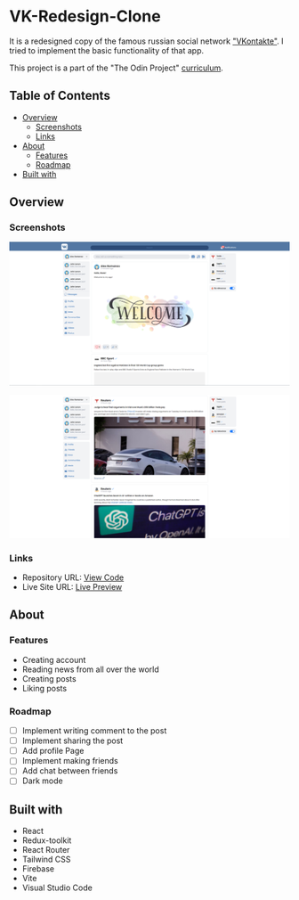 # VK-Redesign-Clone

It is a redesigned copy of the famous russian social network ["VKontakte"](https://vk.com/feed). I tried to implement the basic functionality of that app.

This project is a part of the "The Odin Project" [curriculum](https://www.theodinproject.com/).

## Table of Contents

- [Overview](#overview)
  - [Screenshots](#screenshots)
  - [Links](#links)
- [About](#about)
  - [Features](#features)
  - [Roadmap](#roadmap)
- [Built with](#built-with)

## Overview

### Screenshots

![App Screenshot](./public/preview1.png)

![App Screenshot](./public/preview2.png)

### Links

- Repository URL: [View Code](https://github.com/romaleks/VK-Redesign-Clone)
- Live Site URL: [Live Preview](https://romaleks.github.io/VK-Redesign-Clone/)

## About

### Features

- Creating account
- Reading news from all over the world
- Creating posts
- Liking posts

### Roadmap

- [ ] Implement writing comment to the post
- [ ] Implement sharing the post
- [ ] Add profile Page
- [ ] Implement making friends
- [ ] Add chat between friends
- [ ] Dark mode

## Built with

- React
- Redux-toolkit
- React Router
- Tailwind CSS
- Firebase
- Vite
- Visual Studio Code
